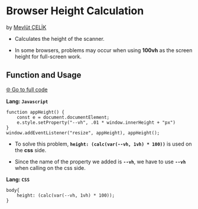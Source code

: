 # Browser Height Calculation

by [Mevlüt ÇELİK](https://www.mevlutcelik.com)

* Calculates the height of the scanner.

* In some browsers, problems may occur when using **100vh** as the screen height for full-screen work.

## Function and Usage

[🌐 Go to full code](https://github.com/mevlutcelik/browser-height-calculation)

**Lang:  `Javascript`**
```
function appHeight() {
    const e = document.documentElement;
    e.style.setProperty("--vh", .01 * window.innerHeight + "px")
}
window.addEventListener("resize", appHeight), appHeight();
```

* To solve this problem, **`height: (calc(var(--vh, 1vh) * 100))`** is used on the **css** side.

* Since the name of the property we added is **`--vh`**, we have to use **`--vh`** when calling on the css side.

**Lang:  `CSS`**

```
body{
    height: (calc(var(--vh, 1vh) * 100));
}
```